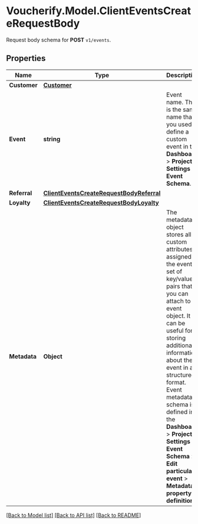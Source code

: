 # Voucherify.Model.ClientEventsCreateRequestBody
Request body schema for **POST** `v1/events`.

## Properties

Name | Type | Description | Notes
------------ | ------------- | ------------- | -------------
**Customer** | [**Customer**](Customer.md) |  | 
**Event** | **string** | Event name. This is the same name that you used to define a custom event in the **Dashboard** &gt; **Project Settings** &gt; **Event Schema**. | [optional] 
**Referral** | [**ClientEventsCreateRequestBodyReferral**](ClientEventsCreateRequestBodyReferral.md) |  | [optional] 
**Loyalty** | [**ClientEventsCreateRequestBodyLoyalty**](ClientEventsCreateRequestBodyLoyalty.md) |  | [optional] 
**Metadata** | **Object** | The metadata object stores all custom attributes assigned to the event. A set of key/value pairs that you can attach to an event object. It can be useful for storing additional information about the event in a structured format. Event metadata schema is defined in the **Dashboard** &gt; **Project Settings** &gt; **Event Schema** &gt; **Edit particular event** &gt; **Metadata property definition**. | [optional] 

[[Back to Model list]](../../README.md#documentation-for-models) [[Back to API list]](../../README.md#documentation-for-api-endpoints) [[Back to README]](../../README.md)

